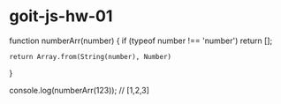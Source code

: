 # goit-js-hw-01


function numberArr(number) {
    if (typeof number !== 'number') return [];
  
    return Array.from(String(number), Number)
  }
  
  console.log(numberArr(123)); // [1,2,3]